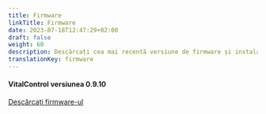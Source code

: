 ```yaml
---
title: Firmware
linkTitle: Firmware
date: 2023-07-18T12:47:29+02:00
draft: false
weight: 60
description: Descărcați cea mai recentă versiune de firmware și instalați-o pe dispozitivul dvs. VitalControl.
translationKey: firmware
---
```

#### VitalControl versiunea 0.9.10

<a href="/download/firmware.vcu" role="button" class="btn btn-primary btn-lg">Descărcați firmware-ul</a>
